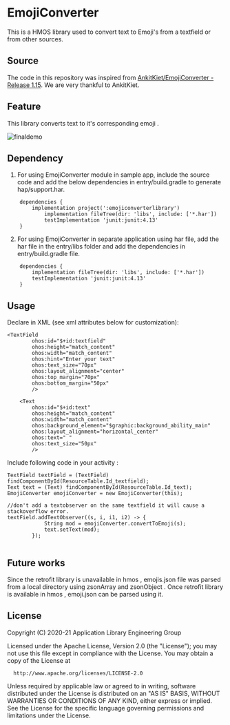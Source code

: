 # EmojiConverter
This is a HMOS library used to convert text to Emoji's from a textfield or from other sources.  


## Source
The code in this repository was inspired from [AnkitKiet/EmojiConverter - Release 1.15](https://github.com/AnkitKiet/EmojiConverter). 
We are very thankful to AnkitKiet. 

## Feature
This library converts text to it's corresponding emoji .

![finaldemo](https://user-images.githubusercontent.com/60657039/129444769-961ac72c-85b2-41b5-b45d-aadd904349ce.gif)

## Dependency
1. For using EmojiConverter module in sample app, include the source code and add the below dependencies in entry/build.gradle to generate hap/support.har.
```
	dependencies {
		implementation project(':emojiconverterlibrary')
        	implementation fileTree(dir: 'libs', include: ['*.har'])
        	testImplementation 'junit:junit:4.13'
	}
```
2. For using EmojiConverter in separate application using har file, add the har file in the entry/libs folder and add the dependencies in entry/build.gradle file.
```
	dependencies {
		implementation fileTree(dir: 'libs', include: ['*.har'])
		testImplementation 'junit:junit:4.13'
	}

```

## Usage
Declare in XML (see xml attributes below for customization):

```
<TextField
        ohos:id="$+id:textfield"
        ohos:height="match_content"
        ohos:width="match_content"
        ohos:hint="Enter your text"
        ohos:text_size="70px"
        ohos:layout_alignment="center"
        ohos:top_margin="70px"
        ohos:bottom_margin="50px"
        />

    <Text
        ohos:id="$+id:text"
        ohos:height="match_content"
        ohos:width="match_content"
        ohos:background_element="$graphic:background_ability_main"
        ohos:layout_alignment="horizontal_center"
        ohos:text=" "
        ohos:text_size="50px"
        />
```

Include following code in your activity :
```
TextField textField = (TextField) findComponentById(ResourceTable.Id_textfield);
Text text = (Text) findComponentById(ResourceTable.Id_text);
EmojiConverter emojiConverter = new EmojiConverter(this);

//don't add a textobserver on the same textfield it will cause a stackoverflow error.
textField.addTextObserver((s, i, i1, i2) -> {
            String mod = emojiConverter.convertToEmoji(s);
            text.setText(mod);
        });
     
```

## Future works
Since the retrofit library is unavailable in hmos , emojis.json file was parsed from a local directory using zsonArray and zsonObject .
Once retrofit library is available in hmos , emoji.json can be parsed using it.

## License
 Copyright (C) 2020-21 Application Library Engineering Group

 Licensed under the Apache License, Version 2.0 (the "License");
 you may not use this file except in compliance with the License.
 You may obtain a copy of the License at

      http://www.apache.org/licenses/LICENSE-2.0

 Unless required by applicable law or agreed to in writing, software
 distributed under the License is distributed on an "AS IS" BASIS,
 WITHOUT WARRANTIES OR CONDITIONS OF ANY KIND, either express or implied.
 See the License for the specific language governing permissions and
 limitations under the License.